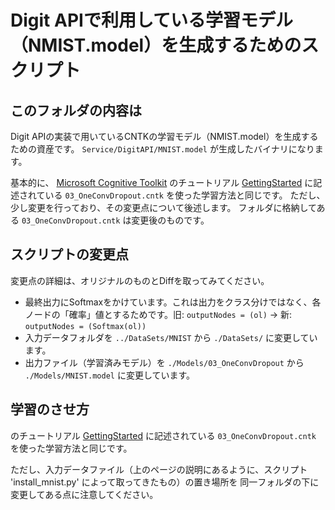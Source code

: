 # Digit APIで利用している学習モデル（NMIST.model）を生成するためのスクリプト

## このフォルダの内容は

Digit APIの実装で用いているCNTKの学習モデル（NMIST.model）を生成するための資産です。
`Service/DigitAPI/MNIST.model` が生成したバイナリになります。

基本的に、
[Microsoft Cognitive Toolkit](https://www.microsoft.com/en-us/research/product/cognitive-toolkit/)
のチュートリアル
[GettingStarted](https://github.com/Microsoft/CNTK/tree/master/Examples/Image/GettingStarted)
に記述されている `03_OneConvDropout.cntk` を使った学習方法と同じです。
ただし、少し変更を行っており、その変更点について後述します。
フォルダに格納してある `03_OneConvDropout.cntk` は変更後のものです。


## スクリプトの変更点

変更点の詳細は、オリジナルのものとDiffを取ってみてください。

*   最終出力にSoftmaxをかけています。これは出力をクラス分けではなく、各ノードの「確率」値とするためです。旧: `outputNodes = (ol)`  → 新: `outputNodes = (Softmax(ol))`
*   入力データフォルダを `../DataSets/MNIST` から `./DataSets/` に変更しています。
*   出力ファイル（学習済みモデル）を `./Models/03_OneConvDropout` から `./Models/MNIST.model` に変更しています。


## 学習のさせ方

のチュートリアル
[GettingStarted](https://github.com/Microsoft/CNTK/tree/master/Examples/Image/GettingStarted)
に記述されている `03_OneConvDropout.cntk` を使った学習方法と同じです。

ただし、入力データファイル（上のページの説明にあるように、スクリプト 'install_mnist.py' によって取ってきたもの）の置き場所を
同一フォルダの下に変更してある点に注意してください。

